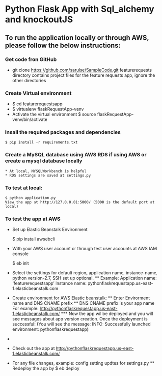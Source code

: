 # Python Flask App with Sql_alchemy and knockoutJS

## To run the application locally or through AWS, please follow the below instructions:

### Get code fron GitHub
*   git clone https://github.com/sarulse/SampleCode.git
	featurerequests directory contains project files for the feature requests app, ignore the other directories
### Create Virtual environment
*   $ cd featurerequestsapp
*	$ virtualenv flaskRequestApp-venv 
*   Activate the virtual environment
	$ source flaskRequestApp-venv/bin/activate
### Insall the required packages and dependencies
	$ pip install -r requirements.txt
### Create a MySQL database using AWS RDS if using AWS or create a mysql database locally
	* At local, MYSQLWorkbench is helpful
	* RDS settings are saved at settings.py
### To test at local: 	
	$ python application.py
	View the app at http://127.0.0.01:5000/ (5000 is the default port at local)
    
    
### To test the app at AWS
* Set up Elastic Beanstalk Environment

	$ pip install awsebcli
* With your AWS user account or through test user accounts at AWS IAM console

	$ eb init
* Select the settings for default region, application name, instance-name, python version-2.7, SSH set up optional.
**	Example: Application name: ‘featurerequestsapp’
	Instance name: pythonflaskrequestapp.us-east-1.elasticbeanstalk.com
* Create environment for AWS Elastic beanstalk:
	** Enter Envirorment name and DNS CNAME prefix
	** DNS CNAME prefix is your app name For example: http://pythonflaskrequestapp.us-east-1.elasticbeanstalk.com/
	*** Now the app wil be deployed and you will see messages about app version creation. Once the deployment is successful:
	(You will see the message: INFO: Successfully launched environment: pythonflaskrequestapp)
*
* Check out the app at http://pythonflaskrequestapp.us-east-1.elasticbeanstalk.com/
* For any file changes, example: config setting updtes for settings.py
    ** Redeploy the app by
    	    $ eb deploy
	
	  

	
	
	
	
	





